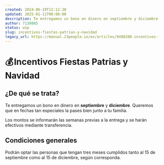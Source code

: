 ```yaml
---
created: 2024-06-19T12:12:30
updated: 2025-01-11T00:00:00
description: Te entregamos un bono en dinero en septiembre y diciembre.
author: 7130085
status: wip
slug: incentivos-fiestas-patrias-y-navidad
legacy_url: https://manual.23people.io/es/articles/9498208-incentivos-fiestas-patrias-y-navidad
---
```


# 💰 Incentivos Fiestas Patrias y Navidad

## ¿De qué se trata?

Te entregamos un bono en dinero en **septiembre** y **diciembre**. Queremos
que en fechas tan especiales la pases bien junto a tu familia.

Los montos se informarán las semanas previas a la entrega y se harán efectivos
mediante transferencia.

## Condiciones generales

Podrán optar las personas que tengan tres meses cumplidos tanto al 15 de
septiembre como al 15 de diciembre, según corresponda.

​
